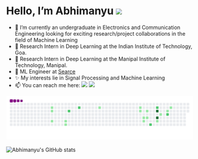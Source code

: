 <h1> Hello, I’m Abhimanyu <img src="https://raw.githubusercontent.com/MartinHeinz/MartinHeinz/master/wave.gif" width="30px"> </h1>

- 🤠 I’m currently an undergraduate in Electronics and Communication Engineering looking for exciting research/project collaborations in the field of Machine Learning
- 🥼 Research Intern in Deep Learning at the Indian Institute of Technology, Goa.
- 🥼 Research Intern in Deep Learning at the Manipal Institute of Technology, Manipal.
- 💸 ML Engineer at [Searce](https://www.searce.com/) 
- ✨ My interests lie in Signal Processing and Machine Learning
- 📫 You can reach me here: <a href = "mailto:abhimanyuborthakur@gmail.com"><img src="https://img.shields.io/badge/-Gmail-%23333?style=for-the-badge&logo=gmail&logoColor=white" target="_blank"></a> <a href="https://www.linkedin.com/in/abhimanyu-borthakur-2a573b192/" target="_blank"><img src="https://img.shields.io/badge/-LinkedIn-%230077B5?style=for-the-badge&logo=linkedin&logoColor=white" target="_blank"></a>
 
![snakie gif](https://github.com/abhimanyu911/abhimanyu911/blob/output/github-contribution-grid-snake.gif)

<img align="center" src="https://github-readme-stats.vercel.app/api?username=abhimanyu911&title_color=000000&text_color=A245B4&hide=contribs" alt="Abhimanyu's GitHub stats"/>



<!--
**abhimanyu911/abhimanyu911** is a ✨ _special_ ✨ repository because its `README.md` (this file) appears on your GitHub profile.
-->
